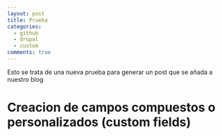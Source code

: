 ```yaml
---
layout: post
title: Prueba
categories:
  - github
  - drupal
  - custom
comments: true
---
```


Esto se trata de una nueva prueba para generar un post que se añada a nuestro blog

<h1>Creacion de campos compuestos o personalizados (custom fields)<h1>
